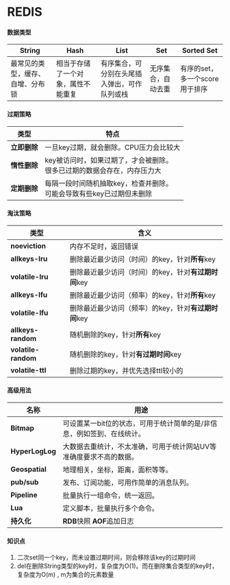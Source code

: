# REDIS


#### 数据类型

| String                           | Hash                               | List                                         | Set                | Sorted Set                     |
| -------------------------------- | ---------------------------------- | -------------------------------------------- | ------------------ | ------------------------------ |
| 最常见的类型，缓存、自增、分布锁 | 相当于存储了一个对象，属性不能重复 | 有序集合，可分别在头尾插入弹出，可作队列或栈 | 无序集合，自动去重 | 有序的set，多一个score用于排序 |

#### 过期策略

| 类型 | 特点 |
| ---- | ---- |
| **立即删除** | 一旦key过期，就会删除。CPU压力会比较大 |
| **惰性删除** | key被访问时，如果过期了，才会被删除。<br>很多已过期的数据会存在，内存压力大 |
| **定期删除** | 每隔一段时间随机抽取key，检查并删除。<br>可能会导致有些key已过期但未删除 |

#### 淘汰策略

| 类型 | 含义 |
| -------------- | ------------------------ |
| **noeviction** | 内存不足时，返回错误 |
| **allkeys-lru** | 删除最近最少访问（时间）的key，针对**所有**key |
| **volatile-lru** | 删除最近最少访问（时间）的key，针对**有过期时间**key |
| **allkeys-lfu** | 删除最近最少访问（频率）的key，针对**所有**key |
| **volatile-lfu** | 删除最近最少访问（频率）的key，针对**有过期时间**key |
| **allkeys-random** | 随机删除的key，针对**所有**key |
| **volatile-random** | 随机删除的key，针对**有过期时间**key |
| **volatile-ttl** | 删除过期的key，并优先选择ttl较小的 |

#### 高级用法

| 名称            | 用途                                                         |
| --------------- | ------------------------------------------------------------ |
| **Bitmap**      | 可设置某一bit位的状态，可用于统计简单的是/非信息，例如签到、在线统计。 |
| **HyperLogLog** | 大数据去重统计，不太准确，可用于统计网站UV等准确度要求不高的数据。 |
| **Geospatial**  | 地理相关，坐标，距离，面积等等。                             |
| **pub/sub**     | 发布、订阅功能，可用作简单的消息队列。                       |
| **Pipeline**    | 批量执行一组命令，统一返回。                                 |
| **Lua**         | 定义脚本，批量执行多个命令。                                 |
| **持久化**      | **RDB**快照 **AOF**追加日志                                  |



#### 知识点

1.  二次set同一个key，而未设置过期时间，则会移除该key的过期时间
2. del在删除String类型的key时，复杂度为O(1)。而在删除集合类型的key时，复杂度为O(m) , m为集合的元素数量